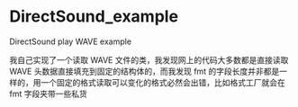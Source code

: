 # DirectSound_example
DirectSound play WAVE example

我自己实现了一个读取 WAVE 文件的类，我发现网上的代码大多数都是直接读取 WAVE 头数据直接填充到固定的结构体的，而我发现 fmt 的字段长度并非都是一样的，用一个固定的格式读取可以变化的格式必然会出错，比如格式工厂就会在 fmt 字段夹带一些私货
